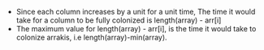 - Since each column increases by a unit for a unit time, The time it would take for a column to be fully colonized is length(array) - arr[i]
- The maximum value for length(array) - arr[i], is the time it would take to colonize arrakis, i.e length(array)-min(array).
